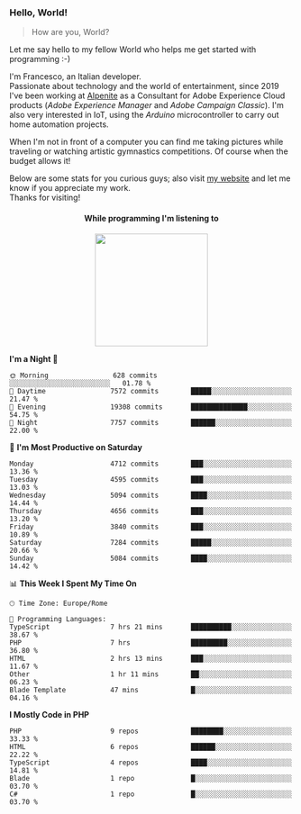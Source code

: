 ### Hello, World!

> How are you, World?

Let me say hello to my fellow World who helps me get started with programming :-)

I'm Francesco, an Italian developer.  
Passionate about technology and the world of entertainment, since 2019 I've been working at [Alpenite](https://www.alpenite.com) as a Consultant for Adobe Experience Cloud products (*Adobe Experience Manager* and *Adobe Campaign Classic*). I'm also very interested in IoT, using the *Arduino* microcontroller to carry out home automation projects.

When I'm not in front of a computer you can find me taking pictures while traveling or watching artistic gymnastics competitions. Of course when the budget allows it!

Below are some stats for you curious guys; also visit [my website](https://www.francescorega.eu) and let me know if you appreciate my work.  
Thanks for visiting!

<div align="center">
  <h4>While programming I'm listening to</h4>
  <a href="https://apps.francescorega.eu/now-playing/11147232609" target="_blank"><img src="https://apps.francescorega.eu/now-playing/11147232609" width="200"></a>
</div>

<!--START_SECTION:waka-->
**I'm a Night 🦉** 

```text
🌞 Morning                628 commits         ░░░░░░░░░░░░░░░░░░░░░░░░░   01.78 % 
🌆 Daytime                7572 commits        █████░░░░░░░░░░░░░░░░░░░░   21.47 % 
🌃 Evening                19308 commits       ██████████████░░░░░░░░░░░   54.75 % 
🌙 Night                  7757 commits        ██████░░░░░░░░░░░░░░░░░░░   22.00 % 
```
📅 **I'm Most Productive on Saturday** 

```text
Monday                   4712 commits        ███░░░░░░░░░░░░░░░░░░░░░░   13.36 % 
Tuesday                  4595 commits        ███░░░░░░░░░░░░░░░░░░░░░░   13.03 % 
Wednesday                5094 commits        ████░░░░░░░░░░░░░░░░░░░░░   14.44 % 
Thursday                 4656 commits        ███░░░░░░░░░░░░░░░░░░░░░░   13.20 % 
Friday                   3840 commits        ███░░░░░░░░░░░░░░░░░░░░░░   10.89 % 
Saturday                 7284 commits        █████░░░░░░░░░░░░░░░░░░░░   20.66 % 
Sunday                   5084 commits        ████░░░░░░░░░░░░░░░░░░░░░   14.42 % 
```


📊 **This Week I Spent My Time On** 

```text
🕑︎ Time Zone: Europe/Rome

💬 Programming Languages: 
TypeScript               7 hrs 21 mins       ██████████░░░░░░░░░░░░░░░   38.67 % 
PHP                      7 hrs               █████████░░░░░░░░░░░░░░░░   36.80 % 
HTML                     2 hrs 13 mins       ███░░░░░░░░░░░░░░░░░░░░░░   11.67 % 
Other                    1 hr 11 mins        ██░░░░░░░░░░░░░░░░░░░░░░░   06.23 % 
Blade Template           47 mins             █░░░░░░░░░░░░░░░░░░░░░░░░   04.16 % 
```

**I Mostly Code in PHP** 

```text
PHP                      9 repos             ████████░░░░░░░░░░░░░░░░░   33.33 % 
HTML                     6 repos             ██████░░░░░░░░░░░░░░░░░░░   22.22 % 
TypeScript               4 repos             ████░░░░░░░░░░░░░░░░░░░░░   14.81 % 
Blade                    1 repo              █░░░░░░░░░░░░░░░░░░░░░░░░   03.70 % 
C#                       1 repo              █░░░░░░░░░░░░░░░░░░░░░░░░   03.70 % 
```




<!--END_SECTION:waka-->
